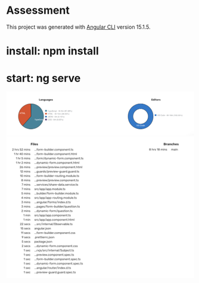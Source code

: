 # Assessment 

This project was generated with [Angular CLI](https://github.com/angular/angular-cli) version 15.1.5.

# install: npm install
# start: ng serve


![alt text](./pic1.png)
![alt text](./pic2.png)